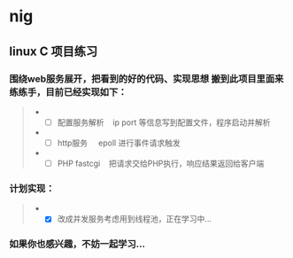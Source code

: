 # nig
## linux C 项目练习

### 围绕web服务展开，把看到的好的代码、实现思想 搬到此项目里面来练练手，目前已经实现如下：
> *  - [ ] 配置服务解析    ip port 等信息写到配置文件，程序启动并解析
> *  - [ ] http服务       epoll 进行事件请求触发
> *  - [ ] PHP fastcgi    把请求交给PHP执行，响应结果返回给客户端 


### 计划实现：
> *  - [x]  改成并发服务考虑用到线程池，正在学习中...










### 如果你也感兴趣，不妨一起学习...
